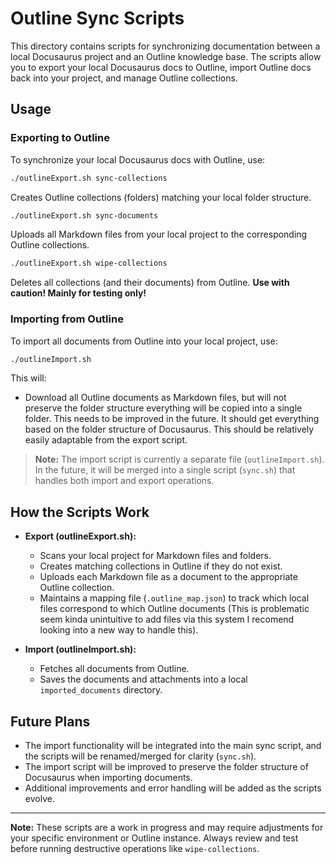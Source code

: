 # Outline Sync Scripts

This directory contains scripts for synchronizing documentation between a local Docusaurus project and an Outline knowledge base. The scripts allow you to export your local Docusaurus docs to Outline, import Outline docs back into your project, and manage Outline collections.

## Usage

### Exporting to Outline

To synchronize your local Docusaurus docs with Outline, use:

```bash
./outlineExport.sh sync-collections
```
Creates Outline collections (folders) matching your local folder structure.

```bash
./outlineExport.sh sync-documents
```
Uploads all Markdown files from your local project to the corresponding Outline collections.

```bash
./outlineExport.sh wipe-collections
```
Deletes all collections (and their documents) from Outline. **Use with caution! Mainly for testing only!**

### Importing from Outline

To import all documents from Outline into your local project, use:

```bash
./outlineImport.sh
```

This will:
- Download all Outline documents as Markdown files, but will not preserve the folder structure everything will be copied into a single folder. This needs to be improved in the future. It should get everything based on the folder structure of Docusaurus. This should be relatively easily adaptable from the export script.

> **Note:** The import script is currently a separate file (`outlineImport.sh`). In the future, it will be merged into a single script (`sync.sh`) that handles both import and export operations.

## How the Scripts Work

- **Export (outlineExport.sh):**
  - Scans your local project for Markdown files and folders.
  - Creates matching collections in Outline if they do not exist.
  - Uploads each Markdown file as a document to the appropriate Outline collection.
  - Maintains a mapping file (`.outline_map.json`) to track which local files correspond to which Outline documents (This is problematic seem kinda unintuitive to add files via this system I recomend looking into a new way to handle this).

- **Import (outlineImport.sh):**
  - Fetches all documents from Outline.
  - Saves the documents and attachments into a local `imported_documents` directory.

## Future Plans

- The import functionality will be integrated into the main sync script, and the scripts will be renamed/merged for clarity (`sync.sh`).
- The import script will be improved to preserve the folder structure of Docusaurus when importing documents.
- Additional improvements and error handling will be added as the scripts evolve.

---

**Note:** These scripts are a work in progress and may require adjustments for your specific environment or Outline instance. Always review and test before running destructive operations like `wipe-collections`.
